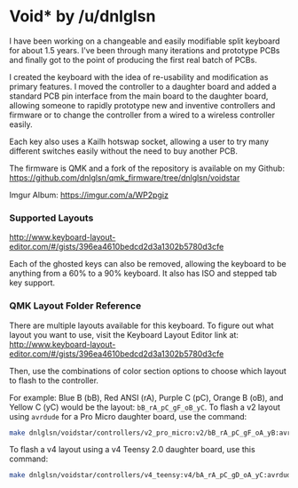 # Void* by /u/dnlglsn

I have been working on a changeable and easily modifiable split keyboard for
about 1.5 years. I've been through many iterations and prototype PCBs and
finally got to the point of producing the first real batch of PCBs.

I created the keyboard with the idea of re-usability and modification as
primary features. I moved the controller to a daughter board and added a
standard PCB pin interface from the main board to the daughter board, allowing
someone to rapidly prototype new and inventive controllers and firmware or to
change the controller from a wired to a wireless controller easily.

Each key also uses a Kailh hotswap socket, allowing a user to try many
different switches easily without the need to buy another PCB.

The firmware is QMK and a fork of the repository is available on my Github:
https://github.com/dnlglsn/qmk_firmware/tree/dnlglsn/voidstar

Imgur Album: https://imgur.com/a/WP2pgiz

### Supported Layouts

http://www.keyboard-layout-editor.com/#/gists/396ea4610bedcd2d3a1302b5780d3cfe

Each of the ghosted keys can also be removed, allowing the keyboard to be
anything from a 60% to a 90% keyboard. It also has ISO and stepped tab key
support.

### QMK Layout Folder Reference

There are multiple layouts available for this keyboard. To figure out what
layout you want to use, visit the Keyboard Layout Editor link at:
http://www.keyboard-layout-editor.com/#/gists/396ea4610bedcd2d3a1302b5780d3cfe

Then, use the combinations of color section options to choose which layout to
flash to the controller.

For example: Blue B (bB), Red ANSI (rA), Purple C (pC), Orange B (oB), and
Yellow C (yC) would be the layout: `bB_rA_pC_gF_oB_yC`. To flash a v2 layout
using `avrdude` for a Pro Micro daughter board, use the command:

```bash
make dnlglsn/voidstar/controllers/v2_pro_micro:v2/bB_rA_pC_gF_oA_yB:avrdude
```

To flash a v4 layout using a v4 Teensy 2.0 daughter board, use this command:

```bash
make dnlglsn/voidstar/controllers/v4_teensy:v4/bA_rA_pC_gD_oA_yC:avrdude
```
